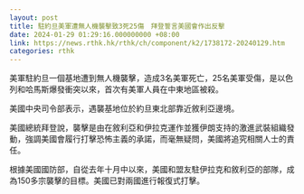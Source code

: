 ```yaml
---
layout: post
title: 駐約旦美軍遭無人機襲擊致3死25傷　拜登誓言美國會作出反擊
date: 2024-01-29 01:29:16.000000000 +08:00
link: https://news.rthk.hk/rthk/ch/component/k2/1738172-20240129.htm
categories: rthk
---
```


美軍駐約旦一個基地遭到無人機襲擊，造成3名美軍死亡，25名美軍受傷，是以色列和哈馬斯爆發衝突以來，首次有美軍人員在中東地區被殺。

美國中央司令部表示，遇襲基地位於約旦東北部靠近敘利亞邊境。

美國總統拜登說，襲擊是由在敘利亞和伊拉克運作並獲伊朗支持的激進武裝組織發動，強調美國會履行打擊恐怖主義的承諾，而毫無疑問，美國將追究相關人士的責任。

根據美國國防部，自從去年十月中以來，美國和盟友駐伊拉克和敘利亞的部隊，成為150多宗襲擊的目標。美國已對兩國進行報復式打擊。
